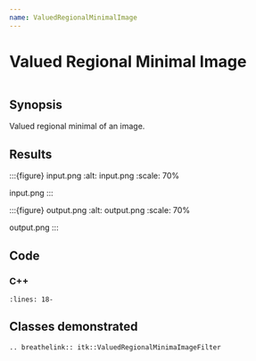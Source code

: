 ```yaml
---
name: ValuedRegionalMinimalImage
---
```


# Valued Regional Minimal Image

```{index} single: ValuedRegionalMinimaImageFilter single: minimal
```

## Synopsis

Valued regional minimal of an image.

## Results

:::{figure} input.png
:alt: input.png
:scale: 70%

input.png
:::

:::{figure} output.png
:alt: output.png
:scale: 70%

output.png
:::

## Code

### C++

```{literalinclude} Code.cxx
:lines: 18-
```

## Classes demonstrated

```{eval-rst}
.. breathelink:: itk::ValuedRegionalMinimaImageFilter
```
